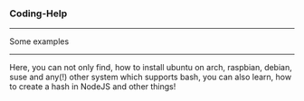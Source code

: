 ### Coding-Help
___
Some examples

___

Here, you can not only find, how to install ubuntu on arch, raspbian, debian, suse and any(!) other system which supports bash, you can also learn, how to create a hash in NodeJS and other things!
